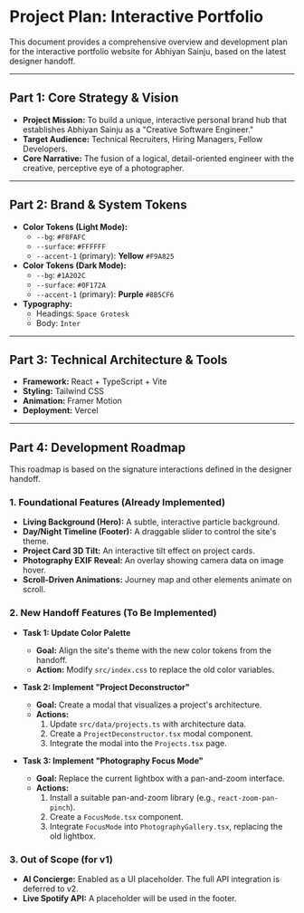 # Project Plan: Interactive Portfolio

This document provides a comprehensive overview and development plan for the interactive portfolio website for Abhiyan Sainju, based on the latest designer handoff.

---

## Part 1: Core Strategy & Vision

*   **Project Mission:** To build a unique, interactive personal brand hub that establishes Abhiyan Sainju as a "Creative Software Engineer."
*   **Target Audience:** Technical Recruiters, Hiring Managers, Fellow Developers.
*   **Core Narrative:** The fusion of a logical, detail-oriented engineer with the creative, perceptive eye of a photographer.

---

## Part 2: Brand & System Tokens

*   **Color Tokens (Light Mode):**
    *   `--bg`: `#F8FAFC`
    *   `--surface`: `#FFFFFF`
    *   `--accent-1` (primary): **Yellow** `#F9A825`
*   **Color Tokens (Dark Mode):**
    *   `--bg`: `#1A202C`
    *   `--surface`: `#0F172A`
    *   `--accent-1` (primary): **Purple** `#8B5CF6`
*   **Typography:**
    *   Headings: `Space Grotesk`
    *   Body: `Inter`

---

## Part 3: Technical Architecture & Tools

*   **Framework:** React + TypeScript + Vite
*   **Styling:** Tailwind CSS
*   **Animation:** Framer Motion
*   **Deployment:** Vercel

---

## Part 4: Development Roadmap

This roadmap is based on the signature interactions defined in the designer handoff.

### 1. Foundational Features (Already Implemented)

*   **Living Background (Hero):** A subtle, interactive particle background.
*   **Day/Night Timeline (Footer):** A draggable slider to control the site's theme.
*   **Project Card 3D Tilt:** An interactive tilt effect on project cards.
*   **Photography EXIF Reveal:** An overlay showing camera data on image hover.
*   **Scroll-Driven Animations:** Journey map and other elements animate on scroll.

### 2. New Handoff Features (To Be Implemented)

*   **Task 1: Update Color Palette**
    *   **Goal:** Align the site's theme with the new color tokens from the handoff.
    *   **Action:** Modify `src/index.css` to replace the old color variables.

*   **Task 2: Implement "Project Deconstructor"**
    *   **Goal:** Create a modal that visualizes a project's architecture.
    *   **Actions:**
        1.  Update `src/data/projects.ts` with architecture data.
        2.  Create a `ProjectDeconstructor.tsx` modal component.
        3.  Integrate the modal into the `Projects.tsx` page.

*   **Task 3: Implement "Photography Focus Mode"**
    *   **Goal:** Replace the current lightbox with a pan-and-zoom interface.
    *   **Actions:**
        1.  Install a suitable pan-and-zoom library (e.g., `react-zoom-pan-pinch`).
        2.  Create a `FocusMode.tsx` component.
        3.  Integrate `FocusMode` into `PhotographyGallery.tsx`, replacing the old lightbox.

### 3. Out of Scope (for v1)

*   **AI Concierge:** Enabled as a UI placeholder. The full API integration is deferred to v2.
*   **Live Spotify API:** A placeholder will be used in the footer.
